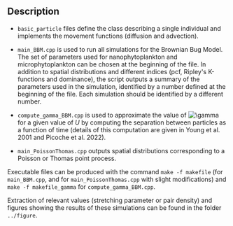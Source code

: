 ## Description

* `basic_particle` files define the class describing a single individual and implements the movement functions (diffusion and advection).
* `main_BBM.cpp` is used to run all simulations for the Brownian Bug Model. The set of parameters used for nanophytoplankton and microphytoplankton can be chosen at the beginning of the file. In addition to spatial distributions and different indices (pcf, Ripley's K-functions and dominance), the script outputs a summary of the parameters used in the simulation, identified by a number defined at the beginning of the file. Each simulation should be identified by a different number. 
* `compute_gamma_BBM.cpp` is used to approximate the value of ![\gamma](https://latex.codecogs.com/svg.latex?\gamma) for a given value of _U_ by computing the separation between particles as a function of time (details of this computation are given in Young et al. 2001 and Picoche et al. 2022).

* `main_PoissonThomas.cpp` outputs spatial distributions corresponding to a Poisson or Thomas point process.

Executable files can be produced with the command `make -f makefile` (for `main_BBM.cpp`, and for `main_PoissonThomas.cpp` with slight modifications) and `make -f makefile_gamma` for `compute_gamma_BBM.cpp`. 

Extraction of relevant values (stretching parameter or pair density) and figures showing the results of these simulations can be found in the folder `../figure`.

